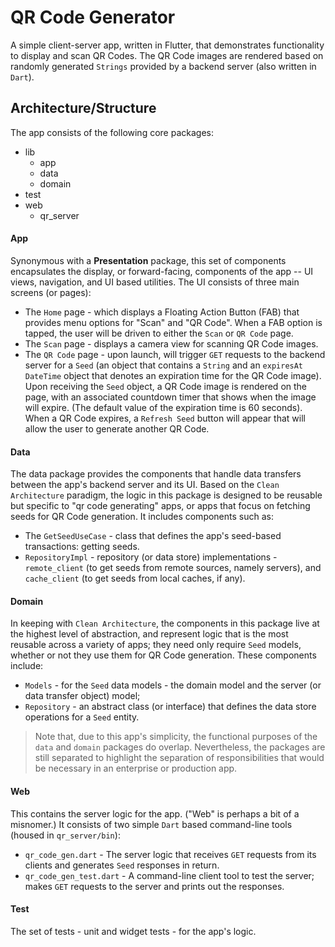 # QR Code Generator 

A simple client-server app, written in Flutter, that demonstrates functionality to display and scan QR Codes. The QR Code images are rendered based on randomly generated `Strings` provided by a backend server (also written in `Dart`). 

## Architecture/Structure 

The app consists of the following core packages: 

 - lib
    - app
    - data 
    - domain        
- test              
- web 
    - qr_server     


#### **App**

Synonymous with a **Presentation** package, this set of components encapsulates the display, or forward-facing, components of the app -- UI views, navigation, and UI based utilities. The UI consists of three main screens (or pages):

- The `Home` page - which displays a Floating Action Button (FAB) that provides menu options for "Scan" and "QR Code". When a FAB option is tapped, the user will be driven to either the `Scan` or `QR Code` page. 
- The `Scan` page - displays a camera view for scanning QR Code images. 
- The `QR Code` page - upon launch, will trigger `GET` requests to the backend server for a `Seed` (an object that contains a `String` and an `expiresAt` `DateTime` object that denotes an expiration time for the QR Code image). Upon receiving the `Seed` object, a QR Code image is rendered on the page, with an associated countdown timer that shows when the image will expire. (The default value of the expiration time is 60 seconds). When a QR Code expires, a `Refresh Seed` button will appear that will allow the user to generate another QR Code.  

#### **Data** 

The data package provides the components that handle data transfers between the app's backend server and its UI. Based on the `Clean Architecture` paradigm, the logic in this package is designed to be reusable but specific to "qr code generating" apps, or apps that focus on fetching seeds for QR Code generation. It includes components such as: 
- The `GetSeedUseCase` - class that defines the app's seed-based transactions: getting seeds. 
- `RepositoryImpl` - repository (or data store) implementations - `remote_client` (to get seeds from remote sources, namely servers), and `cache_client` (to get seeds from local caches, if any). 

#### **Domain** 

In keeping with `Clean Architecture`, the components in this package live at the highest level of abstraction, and represent logic that is the most reusable across a variety of apps; they need only require `Seed` models, whether or not they use them for QR Code generation. These components include: 
- `Models` - for the `Seed` data models - the domain model and the server (or data transfer object) model; 
- `Repository` - an abstract class (or interface) that defines the data store operations for a `Seed` entity. 

> Note that, due to this app's simplicity, the functional purposes of the `data` and `domain` packages do overlap. Nevertheless, the packages are still separated to highlight the separation of responsibilities that would be necessary in an enterprise or production app. 

#### **Web** 

This contains the server logic for the app. ("Web" is perhaps a bit of a misnomer.) It consists of two simple `Dart` based command-line tools (housed in `qr_server/bin`): 
- `qr_code_gen.dart` - The server logic that receives `GET` requests from its clients and generates `Seed` responses in return. 
- `qr_code_gen_test.dart` - A command-line client tool to test the server; makes `GET` requests to the server and prints out the responses. 

#### **Test** 

The set of tests - unit and widget tests - for the app's logic. 



